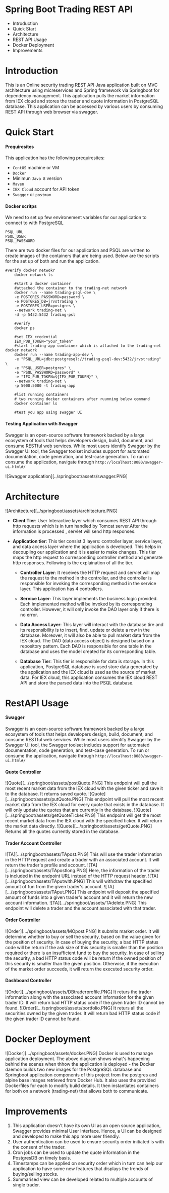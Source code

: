 # Spring Boot Trading REST API
* Introduction
* Quick Start
* Architecture
* REST API Usage
* Docker Deployment
* Improvements

# Introduction
 This is an Online security trading REST API Java application built on MVC architecture using micreservices and Spring framework via Springboot for dependency management. This application pulls the market information from IEX cloud and stores the trader and quote information in PostgreSQL database. This application can be accessed by various users by consuming REST API through web browser via swagger.
 
 # Quick Start
 ####  Prequiresites
  This application has the following prequiresites:
 *  `CentOS` machine or VM
 *  `Docker`
 *  Minimun `Java 8` version
 *  `Maven`
 *  `IEX Cloud` account for API token
 *  `Swagger` or `postman`
 #### Docker scritps
We need to set up few environement variables for our application to connect to with PostgreSQL

```
PSQL_URL
PSQL_USER
PSQL_PASSWORD
```
There are two docker files for our application and PSQL are written to create images of the containers that are being used. Below are the scripts for the set up of both and run the application.

```
#verify docker netwokr
    docker network ls
    
    #start a docker container
    #attached the container to the trading-net network
    docker run --name trading-psql-dev \
    -e POSTGRES_PASSWORD=password \
    -e POSTGRES_DB=jrvstrading \
    -e POSTGRES_USER=postgres \
    --network trading-net \
    -d -p 5432:5432 trading-psl
    
    #verify
    docker ps
    
    #set IEX credential
    IEX_PUB_TOKEN="your_token"
    #start trading-app container which is attached to the trading-net docker network
    docker run --name trading-app-dev \
    -e "PSQL_URL=jdbc:postgresql://trading-psql-dev:5432/jrvstrading" \
    -e "PSQL_USER=postgres" \
    -e "PSQL_PASSWORD=password" \
    -e "IEX_PUB_TOKEN=${IEX_PUB_TOKEN}" \
    --network trading-net \
    -p 5000:5000 -t trading-app
    
    #list running containers
    # two running docker containers after ruunning below command
    docker container ls
    
    #test you app using swagger UI
```
#### Testing Application with Swagger 
Swagger is an open-source software framework backed by a large ecosystem of tools that helps developers design, build, document, and consume RESTful web services. While most users identify Swagger by the Swagger UI tool, the Swagger toolset includes support for automated documentation, code generation, and test-case generation. 
To run or consume the application, navigate through `http://localhost:8080/swagger-ui.html#/`

![Swagger application][../springboot/assets/swagger.PNG]

# Architecture
![Architecture][../springboot/assets/architecture.PNG]

* **Client Tier**: User Interactive layer which consumes REST API through http requests which is in turn handled by Tomcat server.After the information is processed , servlet will send http responses.
* **Application tier**: This tier consist 3 layers: controller layer, service layer, and data access layer where the application is developed. This helps in decoupling our application and it is easier to make changes.  This tier maps the http request to corresponding controller method and generate http responses. Following is the explaination of all the tier.

    * **Controller Layer**: It receives the HTTP request and servlet will map the request to the method in the controller, and the controller is responsible for invoking the corresponding method in the service layer. This application has 4 controllers.
    
    * **Service Layer**: This layer implements the business logic provided. Each implemented method will be invoked by its corresponding controller. However, it will only invoke the DAO layer only if there is no error.
    
    * **Data Access Layer**: This layer will interact with the database tire and its responsibility is to insert, find, update or delete a row in the database. Moreover, it will also be able to pull market data from the IEX cloud. The DAO (data access object) is designed based on a repository pattern. Each DAO is responsible for one table in the database and uses the model created for its corresponding table.

    * **Database Tier**:  This tier is responsible for data is storage. In this application, PostgreSQL database is used store data generated by the application and the IEX cloud is used as the source of market data. For IEX cloud, this application consumes the IEX cloud REST API and store the parsed data into the PSQL database.

# RestAPI Usage
#### Swagger
Swagger is an open-source software framework backed by a large ecosystem of tools that helps developers design, build, document, and consume RESTful web services. While most users identify Swagger by the Swagger UI tool, the Swagger toolset includes support for automated documentation, code generation, and test-case generation. 
To run or consume the application, navigate through `http://localhost:8080/swagger-ui.html#/`

#### Quote Controller
![Quote][…/springboot/assets/postQuote.PNG]
This endpoint will pull the most recent market data from the IEX cloud with the given ticker and save it to the database. It returns saved quote.
![Quote][…/springboot/assets/putQuote.PNG]
This endpoint will pull the most recent market data from the IEX cloud for every quote that exists in the database. It will only update the quotes that are currently in the database.
![Quote][…/springboot/assets/getQuoteTicker.PNG]
This endpoint will get the most recent market data from the IEX cloud with the specified ticker. It will return the market data directly.
![Quote][…/springboot/assets/getQuote.PNG]
Returns all the quotes currently stored in the database.

#### Trader Account Controller
![TA][…/springboot/assets/TApost.PNG]
This  will use the trader information in the HTTP request and create a trader with an associated account. It will return the trader's profile and account.
![TA][…/springboot/assets/TApostlong.PNG]
Here, the information of the trader is included in the endpoint URL instead of the HTTP request header.
![TA][…/springboot/assets/TAputwith.PNG]
This will withdraw the specified amount of fun from the given trader's account.
![TA][…/springboot/assets/TAput.PNG]
This endpoint will deposit the specified amount of funds into a given trader's account and it will return the new account information.
![TA][…/springboot/assets/TAdelete.PNG]
This endpoint will delete a trader and the account associated with that trader. 
#### Order Controller
![Order][…/springboot/assets/MOpost.PNG]
It submits market order. It will determine whether to buy or sell the security, based on the value given for the position of security. In case of buying the security, a bad HTTP status code will be return if the ask size of this security is smaller than the position required or there is an insufficient fund to buy the security. In case of selling the security, a bad HTTP status code will be return if the owned position of this security is smaller than the given position. Otherwise, if the execution of the market order succeeds, it will return the executed security order.
#### Dashboard Controller
![Order][…/springboot/assets/DBtraderprofile.PNG]
It returs the trader information along with the associated account information for the given trader ID. It will return bad HTTP status code if the given trader ID cannot be found.
![Order][…/springboot/assets/portfolio.PNG]
It returs all the securities owned by the given trader.  It will return bad HTTP status code if the given trader ID cannot be found.

# Docker Deployment
![Docker][…/springboot/assets/docker.PNG]
Docker is used to manage application deployment. The above diagram shows what's happening behind the scenes when thhow the application is deployed - the Docker daemon builds two new images for the PostgreSQL database and Springboot application components of this project from the postgres and alpine base images retrieved from Docker Hub. It also uses the provided Dockerfiles for each to modify build details. It then instantiates containers for both on a network (trading-net) that allows both to communicate.

# Improvements
1. This application doesn't have its own UI as an open source application, Swagger provides minimal User Interface. Hence, a UI can be designed and developed to make this app more user friendly.
2. User authentication can be used to ensure security order initiated is with the consent of the trader.
3. Cron jobs can be used to update the quote information in the PostgresDB on timely basis.
4. Timestamps can be applied on security order which in turn can help our application to have some new features that displays the trends of buying/selling stocks.
5. Summarised view can be developed related to multiple accounts of single trader.

